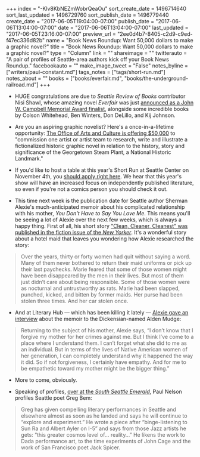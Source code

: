 +++
index = "-Klv8KbNEZmWobrQeaOu"
sort_create_date = 1496714640
sort_last_updated = 1496729760
sort_publish_date = 1496779440
create_date = "2017-06-05T19:04:00-07:00"
publish_date = "2017-06-06T13:04:00-07:00"
date = "2017-06-06T13:04:00-07:00"
last_updated = "2017-06-05T23:16:00-07:00"
preview_url = "2ee0d4b7-8405-c2d9-c9ed-f47ec336d82b"
name = "Book News Roundup: Want 50,000 dollars to make a graphic novel?"
title = "Book News Roundup: Want 50,000 dollars to make a graphic novel?"
type = "Column"
link = ""
shareimage = ""
twitterauto = "A pair of profiles of Seattle-area authors kick off your Book News Roundup."
facebookauto = ""
make_image_tweet = "False"
notes_byline = ["writers/paul-constant.md"]
tags_notes = ["tags/short-run.md"]
notes_about = ""
books = ["books/everfair.md", "books/the-underground-railroad.md"]
+++
* HUGE congratulations are due to *Seattle Review of Books* contributor Nisi Shawl, whose amazing novel *Everfair* was just [announced as a John W. Campbell Memorial Award finalist](http://blog.worldswithoutend.com/2017/06/2017-john-w-campbell-memorial-award-finalists/#.WTYobUErIWp), alongside some incredible books by Colson Whitehead, Ben Winters, Don DeLillo, and Kij Johnson.

* Are you an aspiring graphic novelist? Here's a once-in-a-lifetime opportunity: [The Office of Arts and Culture is offering $50,000](http://www.seattle.gov/arts/georgetown-steam-plant-graphic-novel-call-to-artists) to "commission one artist or artist team to research, write and illustrate a fictionalized historic graphic novel in relation to the history, story and significance of the Georgetown Steam Plant, a National Historic Landmark." 

* If you'd like to host a table at this year's Short Run at Seattle Center on November 4th, you [should apply right here](https://docs.google.com/forms/d/e/1FAIpQLSeks10GN1fuW7fcBGEDbVhqMSJoaesD1CCjlkaaASn3poBLeA/viewform?c=0&w=1). We hear that this year's show will have an increased focus on independently published literature, so even if you're not a comics person you should check it out.

* This time next week is the publication date for Seattle author Sherman Alexie's much-anticipated memoir about his complicated relationship with his mother, *You Don't Have to Say You Love Me*. This means you'll be seeing a lot of Alexie over the next few weeks, which is always a happy thing. First of all, his short story ["Clean, Cleaner, Cleanest" was published in the fiction issue of the *New Yorker*](http://www.newyorker.com/magazine/2017/06/05/clean-cleaner-cleanest). It's a wonderful story about a hotel maid that leaves you wondering how Alexie researched the story:

<blockquote>Over the years, thirty or forty women had quit without saying a word. Many of them never bothered to return their maid uniforms or pick up their last paychecks. Marie feared that some of those women might have been disappeared by the men in their lives. But most of them just didn’t care about being responsible. Some of those women were as nocturnal and untrustworthy as rats. Marie had been slapped, punched, kicked, and bitten by former maids. Her purse had been stolen three times. And her car stolen once.</blockquote>

* And at Literary Hub — which has been killing it lately — [Alexie gave an interview](http://lithub.com/sherman-alexie-i-think-we-live-in-a-constant-funeral/) about the memoir to the Dickensian-named Alden Mudge:

<blockquote>Returning to the subject of his mother, Alexie says, “I don’t know that I forgive my mother for her crimes against me. But I think I’ve come to a place where I understand them. I can’t forget what she did to me as an individual. But in terms of the lives of Native American women of her generation, I can completely understand why it happened the way it did. So if not forgiveness, I certainly have empathy. And for me to be empathetic toward my mother might be the bigger thing.”</blockquote>

* More to come, obviously.

* Speaking of profiles, [over at the *South Seattle Emerald*](https://southseattleemerald.com/2017/06/02/profile-of-an-anarcho-leftist-poetlibrarian-gentrifier-greg-bem/), Paul Nelson profiles Seattle poet Greg Bem:

<blockquote>Greg has given compelling literary performances in Seattle and elsewhere almost as soon as he landed and says he will continue to “explore and experiment.” He wrote a piece after “binge-listening to Sun Ra and Albert Ayler on I-5” and says from those Jazz artists he gets: “this greater cosmos level of… reality…” He likens the work to Dada performance art, to the time experiments of John Cage and the work of San Francisco poet Jack Spicer.</blockquote>